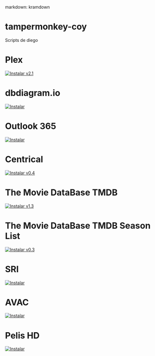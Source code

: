 markdown: kramdown

# tampermonkey-coy

Scripts de diego

# Plex

[![Instalar v2.1](https://img.shields.io/badge/Instalar-37a779?style=for-the-badge&logo=javascript&logoColor=f5f5f5)](https://raw.githubusercontent.com/diegococoy/tampermonkey-coy/refs/heads/main/Plex.js)

# dbdiagram.io

[![Instalar](https://img.shields.io/badge/Instalar-37a779?style=for-the-badge&logo=javascript&logoColor=f5f5f5)](https://raw.githubusercontent.com/diegococoy/tampermonkey-coy/refs/heads/main/Db_Diagram.js)

# Outlook 365

[![Instalar](https://img.shields.io/badge/Instalar-37a779?style=for-the-badge&logo=javascript&logoColor=f5f5f5)](https://raw.githubusercontent.com/diegococoy/tampermonkey-coy/refs/heads/main/Outlook_365.js)

# Centrical

[![Instalar v0.4](https://img.shields.io/badge/Instalar-37a779?style=for-the-badge&logo=javascript&logoColor=f5f5f5)](https://raw.githubusercontent.com/diegococoy/tampermonkey-coy/refs/heads/main/Saludsa_Centrical.js)

# The Movie DataBase TMDB

[![Instalar v1.3](https://img.shields.io/badge/Instalar-37a779?style=for-the-badge&logo=javascript&logoColor=f5f5f5)](https://raw.githubusercontent.com/diegococoy/tampermonkey-coy/refs/heads/main/The_Movie_DataBase_TMDB.js)

# The Movie DataBase TMDB Season List

[![Instalar v0.3](https://img.shields.io/badge/Instalar-37a779?style=for-the-badge&logo=javascript&logoColor=f5f5f5)](https://raw.githubusercontent.com/diegococoy/tampermonkey-coy/refs/heads/main/The_Movie_DataBase_TMDB_Season_List.js)

# SRI

[![Instalar](https://img.shields.io/badge/Instalar-37a779?style=for-the-badge&logo=javascript&logoColor=f5f5f5)](https://raw.githubusercontent.com/diegococoy/tampermonkey-coy/refs/heads/main/Sri.js)

# AVAC

[![Instalar](https://img.shields.io/badge/Instalar-37a779?style=for-the-badge&logo=javascript&logoColor=f5f5f5)](https://raw.githubusercontent.com/diegococoy/tampermonkey-coy/refs/heads/main/Avac.js)

# Pelis HD

[![Instalar](https://img.shields.io/badge/Instalar-37a779?style=for-the-badge&logo=javascript&logoColor=f5f5f5)](https://raw.githubusercontent.com/diegococoy/tampermonkey-coy/refs/heads/main/PelisHD.js)
